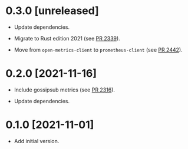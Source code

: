 # 0.3.0 [unreleased]

- Update dependencies.

- Migrate to Rust edition 2021 (see [PR 2339]).

- Move from `open-metrics-client` to `prometheus-client` (see [PR 2442]).

[PR 2339]: https://github.com/libp2p/rust-libp2p/pull/2339
[PR 2442]: https://github.com/libp2p/rust-libp2p/pull/2442

# 0.2.0 [2021-11-16]

- Include gossipsub metrics (see [PR 2316]).

- Update dependencies.

[PR 2316]: https://github.com/libp2p/rust-libp2p/pull/2316

# 0.1.0 [2021-11-01]

- Add initial version.
